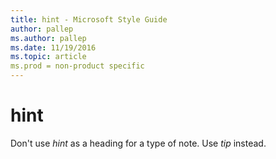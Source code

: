 ```yaml
---
title: hint - Microsoft Style Guide
author: pallep
ms.author: pallep
ms.date: 11/19/2016
ms.topic: article
ms.prod = non-product specific
---
```


# hint

Don't use *hint* as a heading for a type of note. Use *tip* instead.
